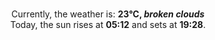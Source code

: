 <p  align="center"><br/>Currently, the weather is: <b> 23°C, <i>broken clouds</i></b></br>Today, the sun rises at <b>05:12</b> and sets at <b>19:28</b>.</p>
